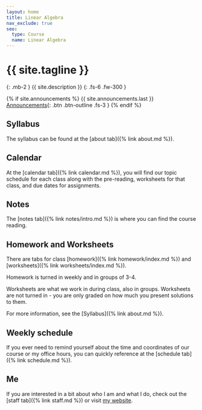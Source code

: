 ```yaml
---
layout: home
title: Linear Algebra
nav_exclude: true
seo:
  type: Course
  name: Linear Algebra
---
```


# {{ site.tagline }}
{: .mb-2 }
{{ site.description }}
{: .fs-6 .fw-300 }

{% if site.announcements %}
{{ site.announcements.last }}
[Announcements](announcements.md){: .btn .btn-outline .fs-3 }
{% endif %}

## Syllabus 

The syllabus can be found at the [about tab]({% link about.md %}). 

## Calendar 

At the [calendar tab]({% link calendar.md %}), you will find our topic schedule 
for each class along with the pre-reading, worksheets for that class, and 
due dates for assignments.  

## Notes 

The [notes tab]({% link notes/intro.md %}) is where you can find the course reading. 

## Homework and Worksheets

There are tabs for class [homework]({% link homework/index.md %}) and 
[worksheets]({% link worksheets/index.md %}). 

Homework is turned in weekly and in groups of 3-4. 

Worksheets are what we work in during class, also in groups. Worksheets are not 
turned in - you are only graded on how much you present solutions to them. 

For more information, see the [Syllabus]({% link about.md %}).

## Weekly schedule 

If you ever need to remind yourself about the time and coordinates of our course or 
my office hours, you can quickly reference at the [schedule tab]({% link schedule.md %}).

## Me

If you are interested in a bit about who I am and what I do, check out the 
[staff tab]({% link staff.md %}) or visit [my website](https://www.matthewrobertballard.com).
